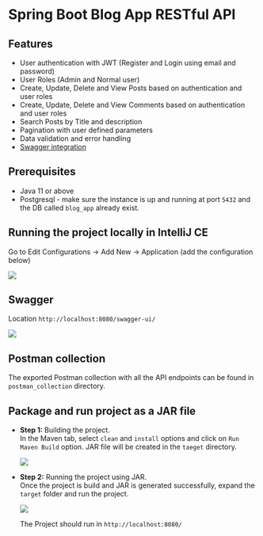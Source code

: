 # Spring Boot Blog App RESTful API

## Features
- User authentication with JWT (Register and Login using email and password)
- User Roles (Admin and Normal user)
- Create, Update, Delete and View Posts based on authentication and user roles
- Create, Update, Delete and View Comments based on authentication and user roles
- Search Posts by Title and description
- Pagination with user defined parameters
- Data validation and error handling
- [Swagger integration](#swagger)


## Prerequisites
- Java 11 or above
- Postgresql - make sure the instance is up and running at port `5432` and the DB called `blog_app` already exist.


## Running the project locally in IntelliJ CE
Go to Edit Configurations → Add New → Application (add the configuration below)
<p><img src="https://i.imgur.com/xHTvDli.png"></img></p>


## Swagger
Location `http://localhost:8080/swagger-ui/`
<p><img src="https://i.imgur.com/RHJAhkK.png"></img></p>

## Postman collection
The exported Postman collection with all the API endpoints can be found in `postman_collection` directory.

## Package and run project as a JAR file

+ **Step 1:** Building the project.<br />
  In the Maven tab, select `clean` and `install` options and click on `Run Maven Build` option. JAR file will be created in the `taeget` directory. 
  <p><img src="https://i.imgur.com/QMRkFui.png"></img></p>
  
+ **Step 2:** Running the project using JAR.<br />
  Once the project is build and JAR is generated successfully, expand the `target` folder and run the project.
  <p><img src="https://i.imgur.com/PyXb580.png"></img></p>
  

  The Project should run in `http://localhost:8080/`

